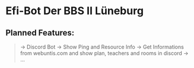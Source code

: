 # Efi-Bot Der BBS II Lüneburg

## Planned Features:
> -> Discord Bot
> -> Show Ping and Resource Info
> -> Get Informations from webuntis.com and show plan, teachers and rooms in discord
> -> ...